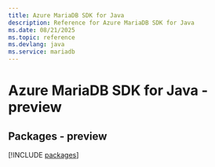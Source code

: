 ```yaml
---
title: Azure MariaDB SDK for Java
description: Reference for Azure MariaDB SDK for Java
ms.date: 08/21/2025
ms.topic: reference
ms.devlang: java
ms.service: mariadb
---
```

# Azure MariaDB SDK for Java - preview
## Packages - preview
[!INCLUDE [packages](mariadb-index.md)]